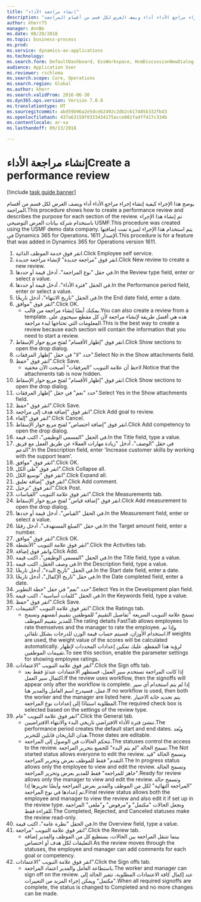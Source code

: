 ```yaml
--- 
title: "إنشاء مراجعة الأداء"
description: "يوضح هذا الإجراء كيفية إنشاء إجراء مراجع الأداء أداء ويصف الغرض لكل قسم من أقسام المراجعة."
author: kherr75
manager: AnnBe
ms.date: 08/29/2018
ms.topic: business-process
ms.prod: 
ms.service: dynamics-ax-applications
ms.technology: 
ms.search.form: DefaultDashboard, EssWorkspace, HcmDiscussionNewDialog, HcmDiscussion, HcmDiscussionChangeSettings, HcmDiscussionAddGoalDialog, HcmTopicCreate, HcmMeasurementDetailDialog, HcmPerfJournalAdd
audience: Application User
ms.reviewer: rschloma
ms.search.scope: Core, Operations
ms.search.region: Global
ms.author: kherr
ms.search.validFrom: 2016-06-30
ms.dyn365.ops.version: Version 7.0.0
ms.translationtype: HT
ms.sourcegitcommit: abd59b96a2e5dceb2492c2db2c617485b332fbd3
ms.openlocfilehash: 437a63159f0333434175acce081fa4ff417c334b
ms.contentlocale: ar-sa
ms.lasthandoff: 09/13/2018

---
```

# <a name="create-a-performance-review"></a><span data-ttu-id="e6efc-103">إنشاء مراجعة الأداء</span><span class="sxs-lookup"><span data-stu-id="e6efc-103">Create a performance review</span></span>

[!include [task guide banner](../../includes/task-guide-banner.md)]

<span data-ttu-id="e6efc-104">يوضح هذا الإجراء كيفية إنشاء إجراء مراجع الأداء أداء ويصف الغرض لكل قسم من أقسام المراجعة.</span><span class="sxs-lookup"><span data-stu-id="e6efc-104">This procedure shows how to create a performance review and describes the purpose for each section of the review.</span></span> <span data-ttu-id="e6efc-105">تم إنشاء هذا الإجراء باستخدام شركة بيانات العرض التوضيحي USMF.</span><span class="sxs-lookup"><span data-stu-id="e6efc-105">This procedure was created using the USMF demo data company.</span></span> <span data-ttu-id="e6efc-106">يتم استخدام هذا الإجراء لميزة تمت إضافتها في Dynamics 365 for Operations، الإصدار 1611.</span><span class="sxs-lookup"><span data-stu-id="e6efc-106">This procedure is for a feature that was added in Dynamics 365 for Operations version 1611.</span></span>

1. <span data-ttu-id="e6efc-107">انقر فوق خدمة الموظف الذاتية.</span><span class="sxs-lookup"><span data-stu-id="e6efc-107">Click Employee self service.</span></span>
2. <span data-ttu-id="e6efc-108">انقر فوق "مراجعة جديدة" لإنشاء مراجعة جديدة.</span><span class="sxs-lookup"><span data-stu-id="e6efc-108">Click New review to create a new review.</span></span>
3. <span data-ttu-id="e6efc-109">في حقل "نوع المراجعة"، أدخل قيمة أو حددها.</span><span class="sxs-lookup"><span data-stu-id="e6efc-109">In the Review type field, enter or select a value.</span></span>
4. <span data-ttu-id="e6efc-110">في الحقل "فترة الأداء"، أدخل قيمة أو حددها.</span><span class="sxs-lookup"><span data-stu-id="e6efc-110">In the Performance period field, enter or select a value.</span></span>
5. <span data-ttu-id="e6efc-111">في الحقل "تاريخ الانتهاء"، أدخل تاريخًا.</span><span class="sxs-lookup"><span data-stu-id="e6efc-111">In the End date field, enter a date.</span></span>
6. <span data-ttu-id="e6efc-112">انقر فوق "موافق".</span><span class="sxs-lookup"><span data-stu-id="e6efc-112">Click OK.</span></span>
    * <span data-ttu-id="e6efc-113">يمكنك أيضًا إنشاء مراجعة من قالب.</span><span class="sxs-lookup"><span data-stu-id="e6efc-113">You can also create a review from a template.</span></span> <span data-ttu-id="e6efc-114">هذه هي أفضل طريقة لإنشاء مراجعة لأن كل مقطع سيحتوي على المعلومات التي تحتاجها لبدء مراجعة.</span><span class="sxs-lookup"><span data-stu-id="e6efc-114">This is the best way to create a review because each section will contain the information that you need to start a review.</span></span>  
7. <span data-ttu-id="e6efc-115">انقر فوق "إظهار الأقسام‬" لفتح مربع حوار الإسقاط‬.</span><span class="sxs-lookup"><span data-stu-id="e6efc-115">Click Show sections to open the drop dialog.</span></span>
8. <span data-ttu-id="e6efc-116">حدد "لا" في حقل "إظهار المرفقات‬".</span><span class="sxs-lookup"><span data-stu-id="e6efc-116">Select No in the Show attachments field.</span></span>
9. <span data-ttu-id="e6efc-117">انقر فوق "حفظ".</span><span class="sxs-lookup"><span data-stu-id="e6efc-117">Click Save.</span></span>
    * <span data-ttu-id="e6efc-118">لاحظ أن علامة التبويب "المرفقات" أصبحت الآن مخفية.</span><span class="sxs-lookup"><span data-stu-id="e6efc-118">Notice that the attachments tab is now hidden.</span></span>  
10. <span data-ttu-id="e6efc-119">انقر فوق "إظهار الأقسام‬" لفتح مربع حوار الإسقاط‬.</span><span class="sxs-lookup"><span data-stu-id="e6efc-119">Click Show sections to open the drop dialog.</span></span>
11. <span data-ttu-id="e6efc-120">حدد "نعم" في حقل "إظهار المرفقات".</span><span class="sxs-lookup"><span data-stu-id="e6efc-120">Select Yes in the Show attachments field.</span></span>
12. <span data-ttu-id="e6efc-121">انقر فوق "حفظ".</span><span class="sxs-lookup"><span data-stu-id="e6efc-121">Click Save.</span></span>
13. <span data-ttu-id="e6efc-122">انقر فوق "إضافة هدف إلى مراجعة".</span><span class="sxs-lookup"><span data-stu-id="e6efc-122">Click Add goal to review.</span></span>
14. <span data-ttu-id="e6efc-123">انقر فوق "إلغاء".</span><span class="sxs-lookup"><span data-stu-id="e6efc-123">Click Cancel.</span></span>
15. <span data-ttu-id="e6efc-124">انقر فوق "إضافة اختصاص‬" لفتح مربع حوار الإسقاط‬.</span><span class="sxs-lookup"><span data-stu-id="e6efc-124">Click Add competency to open the drop dialog.</span></span>
16. <span data-ttu-id="e6efc-125">في الحقل "المسمى الوظيفي"، اكتب قيمة.</span><span class="sxs-lookup"><span data-stu-id="e6efc-125">In the Title field, type a value.</span></span>
17. <span data-ttu-id="e6efc-126">في حقل "الوصف"، أدخل "زيادة مهارات العملاء عن طريق العمل مع فريق الدعم".</span><span class="sxs-lookup"><span data-stu-id="e6efc-126">In the Description field, enter 'Increase customer skills by working with the support team'.</span></span>
18. <span data-ttu-id="e6efc-127">انقر فوق "موافق".</span><span class="sxs-lookup"><span data-stu-id="e6efc-127">Click OK.</span></span>
19. <span data-ttu-id="e6efc-128">انقر فوق "طي الكل".</span><span class="sxs-lookup"><span data-stu-id="e6efc-128">Click Collapse all.</span></span>
20. <span data-ttu-id="e6efc-129">انقر فوق "توسيع الكل".</span><span class="sxs-lookup"><span data-stu-id="e6efc-129">Click Expand all.</span></span>
21. <span data-ttu-id="e6efc-130">انقر فوق "إضافة تعليق".</span><span class="sxs-lookup"><span data-stu-id="e6efc-130">Click Add comment.</span></span>
22. <span data-ttu-id="e6efc-131">انقر فوق "ترحيل".</span><span class="sxs-lookup"><span data-stu-id="e6efc-131">Click Post.</span></span>
23. <span data-ttu-id="e6efc-132">انقر فوق علامة التبويب "القياسات‬".</span><span class="sxs-lookup"><span data-stu-id="e6efc-132">Click the Measurements tab.</span></span>
24. <span data-ttu-id="e6efc-133">انقر فوق "إضافة قياس‬" لفتح مربع حوار الإسقاط‬.</span><span class="sxs-lookup"><span data-stu-id="e6efc-133">Click Add measurement to open the drop dialog.</span></span>
25. <span data-ttu-id="e6efc-134">في الحقل "القياس‬"، أدخل قيمة أو حددها.</span><span class="sxs-lookup"><span data-stu-id="e6efc-134">In the Measurement field, enter or select a value.</span></span>
26. <span data-ttu-id="e6efc-135">في حقل "المبلغ المستهدف"، أدخل رقمًا.</span><span class="sxs-lookup"><span data-stu-id="e6efc-135">In the Target amount field, enter a number.</span></span>
27. <span data-ttu-id="e6efc-136">انقر فوق "موافق".</span><span class="sxs-lookup"><span data-stu-id="e6efc-136">Click OK.</span></span>
28. <span data-ttu-id="e6efc-137">انقر فوق علامة التبويب "الأنشطة".</span><span class="sxs-lookup"><span data-stu-id="e6efc-137">Click the Activities tab.</span></span>
29. <span data-ttu-id="e6efc-138">وانقر فوق إضافة.</span><span class="sxs-lookup"><span data-stu-id="e6efc-138">Click Add.</span></span>
30. <span data-ttu-id="e6efc-139">في الحقل "المسمى الوظيفي"، اكتب قيمة.</span><span class="sxs-lookup"><span data-stu-id="e6efc-139">In the Title field, type a value.</span></span>
31. <span data-ttu-id="e6efc-140">في وصف الحقل، اكتب قيمة.</span><span class="sxs-lookup"><span data-stu-id="e6efc-140">In the Description field, type a value.</span></span>
32. <span data-ttu-id="e6efc-141">في الحقل "تاريخ البدء"، أدخل تاريخًا.</span><span class="sxs-lookup"><span data-stu-id="e6efc-141">In the Start date field, enter a date.</span></span>
33. <span data-ttu-id="e6efc-142">في حقل "تاريخ الإكمال‬"، أدخل تاريخًا.</span><span class="sxs-lookup"><span data-stu-id="e6efc-142">In the Date completed field, enter a date.</span></span>
34. <span data-ttu-id="e6efc-143">حدد "نعم" في حقل "خطة التطوير‬".</span><span class="sxs-lookup"><span data-stu-id="e6efc-143">Select Yes in the Development plan field.</span></span>
35. <span data-ttu-id="e6efc-144">في الحقل "كلمات أساسية‬"، اكتب قيمة.</span><span class="sxs-lookup"><span data-stu-id="e6efc-144">In the Keywords field, type a value.</span></span>
36. <span data-ttu-id="e6efc-145">انقر فوق "حفظ".</span><span class="sxs-lookup"><span data-stu-id="e6efc-145">Click Save.</span></span>
37. <span data-ttu-id="e6efc-146">انقر فوق علامة التبويب "التقييمات‬".</span><span class="sxs-lookup"><span data-stu-id="e6efc-146">Click the Ratings tab.</span></span>
    * <span data-ttu-id="e6efc-147">تسمح علامة التبويب السريعة "تفاصيل التقييم‬" للموظفين بتقييم أنفسهم وتسمح للمدير بتقييم الموظف.</span><span class="sxs-lookup"><span data-stu-id="e6efc-147">The rating details FastTab allows employees to rate themselves and the manager to rate the employee.</span></span> <span data-ttu-id="e6efc-148">وإذا تم استخدام الأوزان، فسيتم حساب قيمة الوزن للدرجات بشكل تلقائي.</span><span class="sxs-lookup"><span data-stu-id="e6efc-148">If weights are used, the weight value of the scores will be calculated automatically.</span></span>    <span data-ttu-id="e6efc-149">لرؤية هذا المقطع، عليك تمكين إعدادات المحددات لإظهار تقييمات الموظفين.</span><span class="sxs-lookup"><span data-stu-id="e6efc-149">To see this section, enable the parameter settings for showing employee ratings.</span></span>  
38. <span data-ttu-id="e6efc-150">انقر فوق علامة التبويب "الاعتمادات".</span><span class="sxs-lookup"><span data-stu-id="e6efc-150">Click the Sign offs tab.</span></span>
    * <span data-ttu-id="e6efc-151">إذا كانت المراجعة تستخدم سير العمل، فستظهر الاعتمادات عندئذٍ فقط بعد اكتمال سير العمل.</span><span class="sxs-lookup"><span data-stu-id="e6efc-151">If the review uses workflow, then the signoffs will appear only after the workflow is complete.</span></span> <span data-ttu-id="e6efc-152">إذا لم يتم استخدام أي سير عمل، فسيدرج اسم العامل والمدير هنا.</span><span class="sxs-lookup"><span data-stu-id="e6efc-152">If no workflow is used, then both the worker and the manager are listed here.</span></span> <span data-ttu-id="e6efc-153">يتم تحديد خانة الاختيار المطلوبة استنادًا إلى إعدادات نوع المراجعة.</span><span class="sxs-lookup"><span data-stu-id="e6efc-153">The required check box is selected based on the settings of the review type.</span></span>  
39. <span data-ttu-id="e6efc-154">انقر فوق علامة التبويب "عام".</span><span class="sxs-lookup"><span data-stu-id="e6efc-154">Click the General tab.</span></span>
    * <span data-ttu-id="e6efc-155">تنشئ فترة الأداء الافتراضي تاريخي البدء والانتهاء الافتراضيين.</span><span class="sxs-lookup"><span data-stu-id="e6efc-155">The performance period creates the default start and end dates.</span></span> <span data-ttu-id="e6efc-156">ويُعد هذان التاريخان قابلين للتحرير.</span><span class="sxs-lookup"><span data-stu-id="e6efc-156">Those dates are editable.</span></span>  
    * <span data-ttu-id="e6efc-157">تتحكم الحالات في الوصول إلى المراجعة.</span><span class="sxs-lookup"><span data-stu-id="e6efc-157">The statuses control the access to the review.</span></span> <span data-ttu-id="e6efc-158">تسمح الحالة "لم يتم البدء‬" للجميع بتحرير المراجعة.</span><span class="sxs-lookup"><span data-stu-id="e6efc-158">The Not started status allows everyone to edit the review.</span></span> <span data-ttu-id="e6efc-159">وتسمح الحالة "قيد التقدم" فقط للموظف بعرض وتحرير المراجعة.</span><span class="sxs-lookup"><span data-stu-id="e6efc-159">The In progress status allows only the employee to view and edit the review.</span></span> <span data-ttu-id="e6efc-160">وتسمح الحالة "جاهز للمراجعة" فقط للمدير بعرض وتحرير المراجعة.</span><span class="sxs-lookup"><span data-stu-id="e6efc-160">Ready for review allows only the manager to view and edit the review.</span></span> <span data-ttu-id="e6efc-161">وتسمح حالة "المراجعة النهائية" لكل من الموظف والمدير بعرض المراجعة وأيضًا تحريرها إذا تم إعدادها في نوع المراجعة.</span><span class="sxs-lookup"><span data-stu-id="e6efc-161">Final review status allows both the employee and manager to view the review and also edit it if set up in the review type.</span></span> <span data-ttu-id="e6efc-162">وتجعل الحالات "مكتمل" و"مرفوض" و"ملغى" المراجعة للقراءة فقط.</span><span class="sxs-lookup"><span data-stu-id="e6efc-162">The Completed, Rejected, and Canceled statuses make the review read-only.</span></span>  
40. <span data-ttu-id="e6efc-163">في الحقل "نظرة عامة"، اكتب قيمة.</span><span class="sxs-lookup"><span data-stu-id="e6efc-163">In the Overview field, type a value.</span></span>
41. <span data-ttu-id="e6efc-164">انقر فوق علامة التبويب "مراجعة".</span><span class="sxs-lookup"><span data-stu-id="e6efc-164">Click the Review tab.</span></span>
    * <span data-ttu-id="e6efc-165">بينما تتنقل المراجعة بين الحالات، يستطيع كل من الموظف والمدير إضافة التعليقات لكل هدف أو اختصاص.</span><span class="sxs-lookup"><span data-stu-id="e6efc-165">As the review moves through the statuses, the employee and manager can add comments for each goal or competency.</span></span>  
42. <span data-ttu-id="e6efc-166">انقر فوق علامة التبويب "الاعتمادات".</span><span class="sxs-lookup"><span data-stu-id="e6efc-166">Click the Sign offs tab.</span></span>
    * <span data-ttu-id="e6efc-167">باستطاعة العامل والمدير اعتماد المراجعة.</span><span class="sxs-lookup"><span data-stu-id="e6efc-167">The worker and manager can sign off on the review.</span></span> <span data-ttu-id="e6efc-168">عند إكمال كافة الاعتمادات المطلوبة، تتغير الحالة إلى "مكتمل" ويمكن إجراء المزيد من التغييرات.</span><span class="sxs-lookup"><span data-stu-id="e6efc-168">When all required signoffs are complete, the status is changed to Completed and no more changes can be made.</span></span>  


